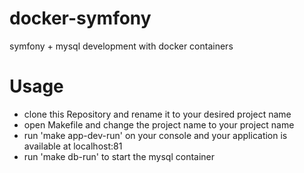 docker-symfony
==============

symfony + mysql development with docker containers

# Usage
- clone this Repository and rename it to your desired project name
- open Makefile and change the project name to your project name 
- run 'make app-dev-run' on your console and your application is available at localhost:81
- run 'make db-run' to start the mysql container

